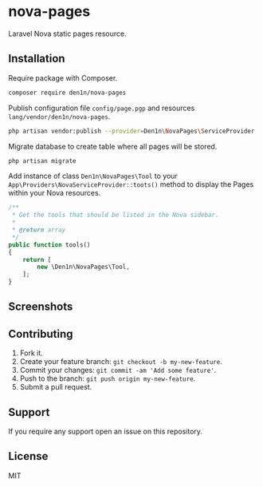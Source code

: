 # nova-pages

Laravel Nova static pages resource.

## Installation

Require package with Composer.

```sh
composer require den1n/nova-pages
```

Publish configuration file `config/page.pgp` and resources `lang/vendor/den1n/nova-pages`.

```sh
php artisan vendor:publish --provider=Den1n\NovaPages\ServiceProvider
```

Migrate database to create table where all pages will be stored.

```sh
php artisan migrate
```

Add instance of class `Den1n\NovaPages\Tool` to your `App\Providers\NovaServiceProvider::toots()` method to display the Pages within your Nova resources.

```php
/**
 * Get the tools that should be listed in the Nova sidebar.
 *
 * @return array
 */
public function tools()
{
    return [
        new \Den1n\NovaPages\Tool,
    ];
}
```

## Screenshots

## Contributing

1. Fork it.
2. Create your feature branch: `git checkout -b my-new-feature`.
3. Commit your changes: `git commit -am 'Add some feature'`.
4. Push to the branch: `git push origin my-new-feature`.
5. Submit a pull request.

## Support

If you require any support open an issue on this repository.

## License

MIT
